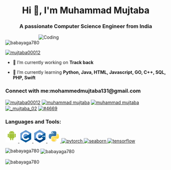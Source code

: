 <h1 align="center">Hi 👋, I'm Muhammad Mujtaba</h1>
<h3 align="center">A passionate Computer Science Engineer from India</h3>
<img align="right" alt="Coding" width="400" src="https://user-images.githubusercontent.com/55389276/140866485-8fb1c876-9a8f-4d6a-98dc-08c4981eaf70.gif">


<p align="left"> <img src="https://komarev.com/ghpvc/?username=babayaga780&label=Profile%20views&color=0e75b6&style=flat" alt="babayaga780" /> </p>

<p align="left"> <a href="https://twitter.com/mujtaba00012" target="blank"><img src="https://img.shields.io/twitter/follow/mujtaba00012?logo=twitter&style=for-the-badge" alt="mujtaba00012" /></a> </p>

- 🔭 I’m currently working on **Track back**

- 🌱 I’m currently learning **Python, Java, HTML, Javascript, GO, C++, SQL, PHP, Swift**

<h3 align="left">Connect with me:mohammedmujtaba131@gmail.com</h3>
<p align="left">
<a href="https://twitter.com/mujtaba00012" target="blank"><img align="center" src="https://raw.githubusercontent.com/rahuldkjain/github-profile-readme-generator/master/src/images/icons/Social/twitter.svg" alt="mujtaba00012" height="30" width="40" /></a>
<a href="https://linkedin.com/in/muhammadmujtaba131/" target="blank"><img align="center" src="https://raw.githubusercontent.com/rahuldkjain/github-profile-readme-generator/master/src/images/icons/Social/linked-in-alt.svg" alt="muhammad mujtaba" height="30" width="40" /></a>
<a href="https://facebook.com/muhammadmujtaba131/" target="blank"><img align="center" src="https://raw.githubusercontent.com/rahuldkjain/github-profile-readme-generator/master/src/images/icons/Social/facebook.svg" alt="muhammad mujtaba" height="30" width="40" /></a>
<a href="https://instagram.com/_mujtaba_02" target="blank"><img align="center" src="https://raw.githubusercontent.com/rahuldkjain/github-profile-readme-generator/master/src/images/icons/Social/instagram.svg" alt="_mujtaba_02" height="30" width="40" /></a>
<a href="https://discord.gg/#4669" target="blank"><img align="center" src="https://raw.githubusercontent.com/rahuldkjain/github-profile-readme-generator/master/src/images/icons/Social/discord.svg" alt="#4669" height="30" width="40" /></a>
</p>

<h3 align="left">Languages and Tools:</h3>
<p align="left"> <a href="https://developer.android.com" target="_blank" rel="noreferrer"> <img src="https://raw.githubusercontent.com/devicons/devicon/master/icons/android/android-original-wordmark.svg" alt="android" width="40" height="40"/> </a> <a href="https://www.cprogramming.com/" target="_blank" rel="noreferrer"> <img src="https://raw.githubusercontent.com/devicons/devicon/master/icons/c/c-original.svg" alt="c" width="40" height="40"/> </a> <a href="https://www.w3schools.com/cpp/" target="_blank" rel="noreferrer"> <img src="https://raw.githubusercontent.com/devicons/devicon/master/icons/cplusplus/cplusplus-original.svg" alt="cplusplus" width="40" height="40"/> </a> <a href="https://www.python.org" target="_blank" rel="noreferrer"> <img src="https://raw.githubusercontent.com/devicons/devicon/master/icons/python/python-original.svg" alt="python" width="40" height="40"/> </a> <a href="https://pytorch.org/" target="_blank" rel="noreferrer"> <img src="https://www.vectorlogo.zone/logos/pytorch/pytorch-icon.svg" alt="pytorch" width="40" height="40"/> </a> <a href="https://seaborn.pydata.org/" target="_blank" rel="noreferrer"> <img src="https://seaborn.pydata.org/_images/logo-mark-lightbg.svg" alt="seaborn" width="40" height="40"/> </a> <a href="https://www.tensorflow.org" target="_blank" rel="noreferrer"> <img src="https://www.vectorlogo.zone/logos/tensorflow/tensorflow-icon.svg" alt="tensorflow" width="40" height="40"/> </a> </p>

<p><img align="left" src="https://github-readme-stats.vercel.app/api/top-langs?username=babayaga780&show_icons=true&locale=en&layout=compact" alt="babayaga780" /></p>

<p>&nbsp;<img align="center" src="https://github-readme-stats.vercel.app/api?username=babayaga780&show_icons=true&locale=en" alt="babayaga780" /></p>

<p><img align="center" src="https://github-readme-streak-stats.herokuapp.com/?user=babayaga780&" alt="babayaga780" /></p>
